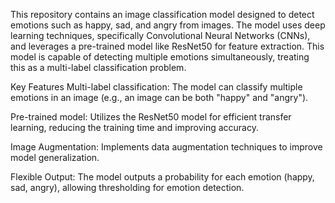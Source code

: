This repository contains an image classification model designed to detect emotions such as happy, sad, and angry from images. The model uses deep learning techniques, specifically Convolutional Neural Networks (CNNs), and leverages a pre-trained model like ResNet50 for feature extraction. This model is capable of detecting multiple emotions simultaneously, treating this as a multi-label classification problem.

Key Features
Multi-label classification: The model can classify multiple emotions in an image (e.g., an image can be both "happy" and "angry").

Pre-trained model: Utilizes the ResNet50 model for efficient transfer learning, reducing the training time and improving accuracy.

Image Augmentation: Implements data augmentation techniques to improve model generalization.

Flexible Output: The model outputs a probability for each emotion (happy, sad, angry), allowing thresholding for emotion detection.
